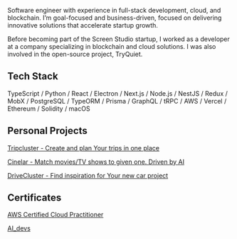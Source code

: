 Software engineer with experience in full-stack development, cloud, and blockchain. I’m goal-focused and business-driven, focused on delivering innovative solutions that accelerate startup growth.

Before becoming part of the Screen Studio startup, I worked as a developer at a company specializing in blockchain and cloud solutions. I was also involved in the open-source project, TryQuiet.

## Tech Stack

TypeScript / Python / React / Electron / Next.js / Node.js / NestJS / Redux / MobX / PostgreSQL / TypeORM / Prisma / GraphQL / tRPC / AWS / Vercel / Ethereum / Solidity / macOS

## Personal Projects

[Tripcluster - Create and plan Your trips in one place](https://tripcluster.vercel.app/)

[Cinelar - Match movies/TV shows to given one. Driven by AI](https://cinelar.vercel.app/)

[DriveCluster - Find inspiration for Your new car project](https://drivecluster.vercel.app/)

## Certificates

[AWS Certified Cloud Practitioner](https://www.credly.com/badges/f094fd46-6e4a-41c6-a904-4fed8d31b1ce/public_url)

[AI_devs](https://credsverse.com/credentials/e9130bde-2689-4710-96e3-bb6a156cae71)

<!--
**casp3ro/casp3ro** is a ✨ _special_ ✨ repository because its `README.md` (this file) appears on your GitHub profile.

Here are some ideas to get you started:

- 🔭 I’m currently working on ...
- 🌱 I’m currently learning ...
- 👯 I’m looking to collaborate on ...
- 🤔 I’m looking for help with ...
- 💬 Ask me about ...
- 📫 How to reach me: ...
- 😄 Pronouns: ...
- ⚡ Fun fact: ...
-->
